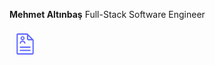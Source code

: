 **Mehmet Altınbaş**
Full-Stack Software Engineer

<a href="./CV-Mehmet-Altınbaş.pdf" download>
  <img src="data:image/svg+xml,%3csvg%20stroke='%23636cff'%20fill='%23636cff'%20stroke-width='0'%20height='30'%20width='30'%20viewBox='0%200%201024%201024'%20version='1.1'%20xmlns='http://www.w3.org/2000/svg'%20%3e%3cpath%20d='M334.336%20616.3456c0%2011.5712%209.5232%2021.0944%2021.0944%2021.0944h315.4944c11.5712%200%2021.0944-9.5232%2021.0944-21.0944s-9.5232-21.0944-21.0944-21.0944H355.4304c-11.6736%200-21.0944%209.5232-21.0944%2021.0944zM670.9248%20702.0544H355.4304c-11.5712%200-21.0944%209.5232-21.0944%2021.0944s9.5232%2021.0944%2021.0944%2021.0944h315.4944c11.5712%200%2021.0944-9.5232%2021.0944-21.0944s-9.5232-21.0944-21.0944-21.0944z'%20/%3e%3cpath%20d='M586.9568%20165.888H272.4864c-23.2448%200-42.1888%2018.944-42.1888%2042.1888v607.8464c0%2023.2448%2018.944%2042.1888%2042.1888%2042.1888H751.616c23.2448%200%2042.1888-18.944%2042.1888-42.1888V372.736l-206.848-206.848z%20m27.4432%2087.1424l97.1776%2097.1776h-89.9072c-3.8912%200-7.2704-3.3792-7.2704-7.2704v-89.9072z%20m137.1136%20562.7904s0%200.1024%200%200l-479.0272%200.1024s-0.1024%200-0.1024-0.1024V208.1792s0-0.1024%200.1024-0.1024h297.984l1.6384%201.6384v133.12c0%2027.2384%2022.3232%2049.4592%2049.4592%2049.4592h129.9456v423.5264z'%20/%3e%3cpath%20d='M428.8512%20388.7104c37.1712%200%2067.2768-30.1056%2067.2768-67.2768%200-37.1712-30.1056-67.2768-67.2768-67.2768S361.472%20284.16%20361.472%20321.4336c0%2037.1712%2030.1056%2067.2768%2067.3792%2067.2768z%20m0-97.6896c16.7936%200%2030.4128%2013.6192%2030.4128%2030.4128s-13.6192%2030.4128-30.4128%2030.4128-30.4128-13.6192-30.4128-30.4128%2013.6192-30.4128%2030.4128-30.4128zM355.4304%20504.7296c11.6736%200%2021.0944-9.4208%2021.0944-21.0944%200-22.8352%2023.9616-42.1888%2052.3264-42.1888s52.3264%2019.2512%2052.3264%2042.1888c0%2011.6736%209.4208%2021.0944%2021.0944%2021.0944s21.0944-9.4208%2021.0944-21.0944c0-46.4896-42.3936-84.3776-94.5152-84.3776s-94.5152%2037.888-94.5152%2084.3776c0%2011.6736%209.4208%2021.0944%2021.0944%2021.0944z'%20/%3e%3c/svg%3e" alt="Download CV" width="50" />
</a>